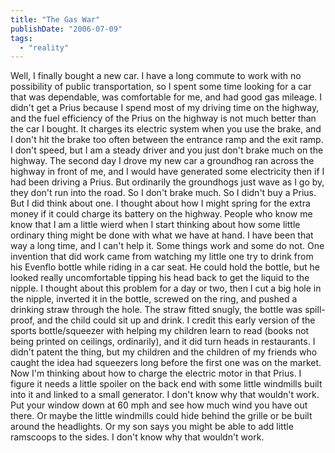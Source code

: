 ```yaml
---
title: "The Gas War"
publishDate: "2006-07-09"
tags: 
  - "reality"
---
```


Well, I finally bought a new car. I have a long commute to work with no possibility of public transportation, so I spent some time looking for a car that was dependable, was comfortable for me, and had good gas mileage. I didn't get a Prius because I spend most of my driving time on the highway, and the fuel efficiency of the Prius on the highway is not much better than the car I bought. It charges its electric system when you use the brake, and I don't hit the brake too often between the entrance ramp and the exit ramp. I don't speed, but I am a steady driver and you just don't brake much on the highway. The second day I drove my new car a groundhog ran across the highway in front of me, and I would have generated some electricity then if I had been driving a Prius. But ordinarily the groundhogs just wave as I go by, they don't run into the road. So I don't brake much. So I didn't buy a Prius. But I did think about one. I thought about how I might spring for the extra money if it could charge its battery on the highway. People who know me know that I am a little wierd when I start thinking about how some little ordinary thing might be done with what we have at hand. I have been that way a long time, and I can't help it. Some things work and some do not. One invention that did work came from watching my little one try to drink from his Evenflo bottle while riding in a car seat. He could hold the bottle, but he looked really uncomfortable tipping his head back to get the liquid to the nipple. I thought about this problem for a day or two, then I cut a big hole in the nipple, inverted it in the bottle, screwed on the ring, and pushed a drinking straw through the hole. The straw fitted snugly, the bottle was spill-proof, and the child could sit up and drink. I credit this early version of the sports bottle/squeezer with helping my children learn to read (books not being printed on ceilings, ordinarily), and it did turn heads in restaurants. I didn't patent the thing, but my children and the children of my friends who caught the idea had squeezers long before the first one was on the market. Now I'm thinking about how to charge the electric motor in that Prius. I figure it needs a little spoiler on the back end with some little windmills built into it and linked to a small generator. I don't know why that wouldn't work. Put your window down at 60 mph and see how much wind you have out there. Or maybe the little windmills could hide behind the grille or be built around the headlights. Or my son says you might be able to add little ramscoops to the sides. I don't know why that wouldn't work.
